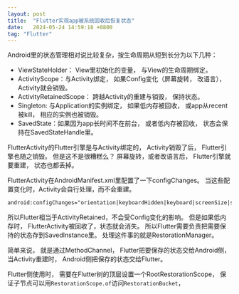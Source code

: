 ```yaml
---
layout: post
title:  "Flutter实现app被系统回收后恢复状态"
date:   2024-05-24 14:59:18 +0800
tag: "Flutter"
---
```


Android里的状态管理相对说比较复杂，按生命周期从短到长分为以下几种：

 - ViewStateHolder： View里初始化的变量， 与View的生命周期绑定。
 - ActivityScope：与Activity绑定， 如果Config变化（屏幕旋转， 改语言），Activity就会销毁。
 - ActivityRetainedScope： 跨越Activity的重建与销毁， 保持状态。
 - Singleton: 与Application的实例绑定， 如果低内存被回收， 或app从recent被kill， 相应的实例也被销毁。
 - SavedState：如果因为app长时间不在前台， 或者低内存被回收， 状态会保持在SavedStateHandle里。

FlutterActivity的Flutter引擎是与Activity绑定的， Activity销毁了后， Flutter引擎也随之销毁。
但是这不是很糟糕么？ 屏幕旋转，或者改语言后， Flutter引擎就要重建， 状态也都丢掉。

FlutterActivity在AndroidManifest.xml里配置了一下configChanges。
当这些配置变化时，Activity会自行处理，而不会重建。
```xml
android:configChanges="orientation|keyboardHidden|keyboard|screenSize|smallestScreenSize|locale|layoutDirection|fontScale|screenLayout|density|uiMode"
```

所以Flutter相当于ActivityRetained，不会受Config变化的影响。
但是如果低内存时， FlutterActivity被回收了，状态就会消失。
所以Flutter需要负责把需要保持的状态存到SavedInstance里。
处理这件事的就是RestorationManager。

简单来说， 就是通过MethodChannel， Flutter把要保存的状态交给Android侧， 当Activity重建时， Android侧把保存的状态交给Flutter。

Flutter侧使用时， 需要在Flutter树的顶层设置一个RootRestorationScope， 保证子节点可以用`RestorationScope.of`访问`RestorationBucket`，

